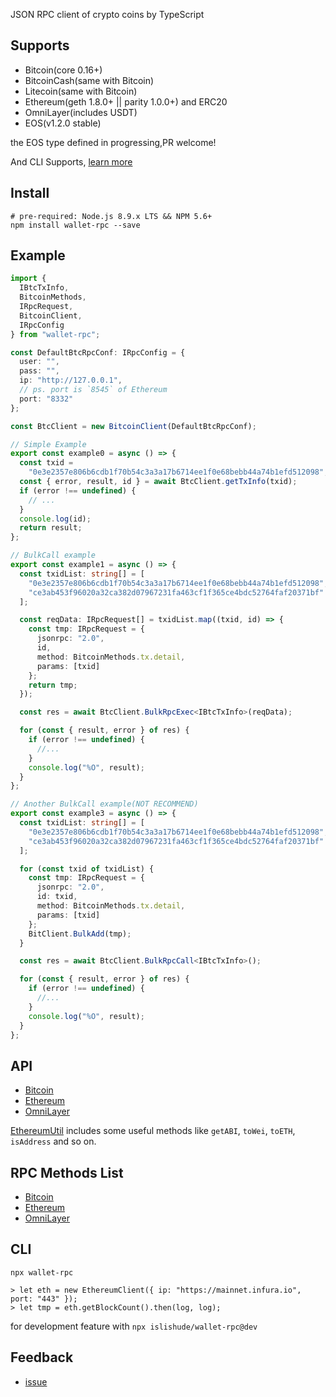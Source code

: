 JSON RPC client of crypto coins by TypeScript

## Supports

- Bitcoin(core 0.16+)
- BitcoinCash(same with Bitcoin)
- Litecoin(same with Bitcoin)
- Ethereum(geth 1.8.0+ || parity 1.0.0+) and ERC20
- OmniLayer(includes USDT)
- EOS(v1.2.0 stable)

the EOS type defined in progressing,PR welcome!

And CLI Supports, [learn more](#cli)

## Install

```shell
# pre-required: Node.js 8.9.x LTS && NPM 5.6+
npm install wallet-rpc --save
```

## Example

```typescript
import {
  IBtcTxInfo,
  BitcoinMethods,
  IRpcRequest,
  BitcoinClient,
  IRpcConfig
} from "wallet-rpc";

const DefaultBtcRpcConf: IRpcConfig = {
  user: "",
  pass: "",
  ip: "http://127.0.0.1",
  // ps. port is `8545` of Ethereum
  port: "8332"
};

const BtcClient = new BitcoinClient(DefaultBtcRpcConf);

// Simple Example
export const example0 = async () => {
  const txid =
    "0e3e2357e806b6cdb1f70b54c3a3a17b6714ee1f0e68bebb44a74b1efd512098";
  const { error, result, id } = await BtcClient.getTxInfo(txid);
  if (error !== undefined) {
    // ...
  }
  console.log(id);
  return result;
};

// BulkCall example
export const example1 = async () => {
  const txidList: string[] = [
    "0e3e2357e806b6cdb1f70b54c3a3a17b6714ee1f0e68bebb44a74b1efd512098",
    "ce3ab453f96020a32ca382d07967231fa463cf1f365ce4bdc52764faf20371bf"
  ];

  const reqData: IRpcRequest[] = txidList.map((txid, id) => {
    const tmp: IRpcRequest = {
      jsonrpc: "2.0",
      id,
      method: BitcoinMethods.tx.detail,
      params: [txid]
    };
    return tmp;
  });

  const res = await BtcClient.BulkRpcExec<IBtcTxInfo>(reqData);

  for (const { result, error } of res) {
    if (error !== undefined) {
      //...
    }
    console.log("%O", result);
  }
};

// Another BulkCall example(NOT RECOMMEND)
export const example3 = async () => {
  const txidList: string[] = [
    "0e3e2357e806b6cdb1f70b54c3a3a17b6714ee1f0e68bebb44a74b1efd512098",
    "ce3ab453f96020a32ca382d07967231fa463cf1f365ce4bdc52764faf20371bf"
  ];

  for (const txid of txidList) {
    const tmp: IRpcRequest = {
      jsonrpc: "2.0",
      id: txid,
      method: BitcoinMethods.tx.detail,
      params: [txid]
    };
    BitClient.BulkAdd(tmp);
  }

  const res = await BtcClient.BulkRpcCall<IBtcTxInfo>();

  for (const { result, error } of res) {
    if (error !== undefined) {
      //...
    }
    console.log("%O", result);
  }
};
```

## API

- [Bitcoin](./types/bitcoin/rpc.d.ts)
- [Ethereum](./types/ethereum/rpc.d.ts)
- [OmniLayer](./types/omni/rpc.d.ts)

[EthereumUtil](./types/ethereum/util.d.ts) includes some useful methods like `getABI`, `toWei`, `toETH`, `isAddress` and so on.

## RPC Methods List

- [Bitcoin](./src/bitcoin/mtd.ts)
- [Ethereum](./src/ethereum/mtd.ts)
- [OmniLayer](./src/omni/mtd.ts)

## CLI

```
npx wallet-rpc

> let eth = new EthereumClient({ ip: "https://mainnet.infura.io", port: "443" });
> let tmp = eth.getBlockCount().then(log, log);
```

for development feature with `npx islishude/wallet-rpc@dev`

## Feedback

- [issue](https://github.com/isLishude/wallet-rpc/issues)
